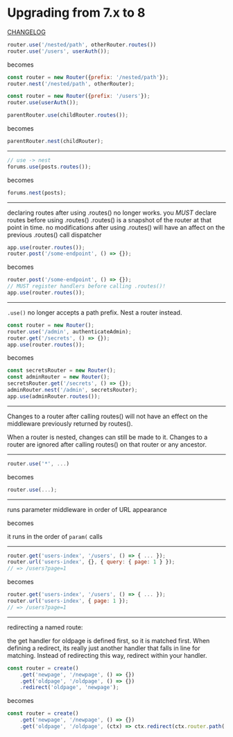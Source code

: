 # Upgrading from 7.x to 8

<a name="7x-8x"></a>

[CHANGELOG](../CHANGELOG.md#8x)

```js
router.use('/nested/path', otherRouter.routes())
router.use('/users', userAuth());
```

becomes

```js
const router = new Router({prefix: '/nested/path'});
router.nest('/nested/path', otherRouter);

const router = new Router({prefix: '/users'});
router.use(userAuth());
```

```js
parentRouter.use(childRouter.routes());
```

becomes

```js
parentRouter.nest(childRouter);
```

---

```js
// use -> nest
forums.use(posts.routes());
```

becomes

```js
forums.nest(posts);
```

---

declaring routes after using .routes()
no longer works.
you *MUST* declare routes before using .routes()
.routes() is a snapshot of the router at that point in time. no modifications
after using .routes() will have an affect on the previous .routes() call dispatcher

```js
app.use(router.routes());
router.post('/some-endpoint', () => {});
```

becomes

```js
router.post('/some-endpoint', () => {});
// MUST register handlers before calling .routes()!
app.use(router.routes());
```

---

`.use()` no longer accepts a path prefix. Nest a router instead.

```js
const router = new Router();
router.use('/admin', authenticateAdmin);
router.get('/secrets', () => {});
app.use(router.routes());
```

becomes

```js
const secretsRouter = new Router();
const adminRouter = new Router();
secretsRouter.get('/secrets', () => {});
adminRouter.nest('/admin', secretsRouter);
app.use(adminRouter.routes());
```

---

Changes to a router after calling routes() will not have an effect on the middleware previously returned by routes().

When a router is nested, changes can still be made to it. Changes to a router are ignored after calling routes() on that router or any ancestor.


---

```js
router.use('*', ...)
```

becomes

```js
router.use(...);
```

---

runs parameter middleware in order of URL appearance

becomes

it runs in the order of `param(` calls

---

```js
router.get('users-index', '/users', () => { ... });
router.url('users-index', {}, { query: { page: 1 } });
// => /users?page=1
```

becomes

```js
router.get('users-index', '/users', () => { ... });
router.url('users-index', { page: 1 });
// => /users?page=1
```

---

redirecting a named route:

the get handler for oldpage is defined first, so it is matched first. When defining a redirect, its really just another handler that falls in line for matching. Instead of redirecting this way, redirect within your handler.

```js
const router = create()
    .get('newpage', '/newpage', () => {})
    .get('oldpage', '/oldpage', () => {})
    .redirect('oldpage', 'newpage');
```

becomes

```js
const router = create()
    .get('newpage', '/newpage', () => {})
    .get('oldpage', '/oldpage', (ctx) => ctx.redirect(ctx.router.path('oldpage')));
```
